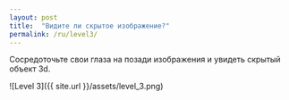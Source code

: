 ```yaml
---
layout: post
title:  "Видите ли скрытое изображение?"
permalink: /ru/level3/
---
```

Сосредоточьте свои глаза на позади изображения и увидеть скрытый объект 3d.

![Level 3]({{ site.url }}/assets/level_3.png)